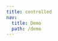 ```yaml
---
title: controlled
nav:
  title: Demo
  path: /demo
---
```


<code src="../../examples/controlled.tsx"></code>
